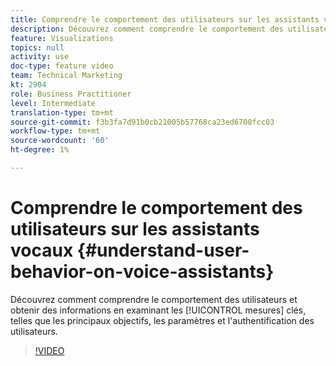 ```yaml
---
title: Comprendre le comportement des utilisateurs sur les assistants vocaux
description: Découvrez comment comprendre le comportement des utilisateurs et obtenir des informations en examinant les mesures clés telles que les principaux objectifs, les paramètres et l'authentification des utilisateurs.
feature: Visualizations
topics: null
activity: use
doc-type: feature video
team: Technical Marketing
kt: 2904
role: Business Practitioner
level: Intermediate
translation-type: tm+mt
source-git-commit: f3b3fa7d91b0cb21005b57768ca23ed6700fcc03
workflow-type: tm+mt
source-wordcount: '60'
ht-degree: 1%

---
```



# Comprendre le comportement des utilisateurs sur les assistants vocaux {#understand-user-behavior-on-voice-assistants}

Découvrez comment comprendre le comportement des utilisateurs et obtenir des informations en examinant les [!UICONTROL mesures] clés, telles que les principaux objectifs, les paramètres et l&#39;authentification des utilisateurs.

>[!VIDEO](https://video.tv.adobe.com/v/27227/?quality=9)
